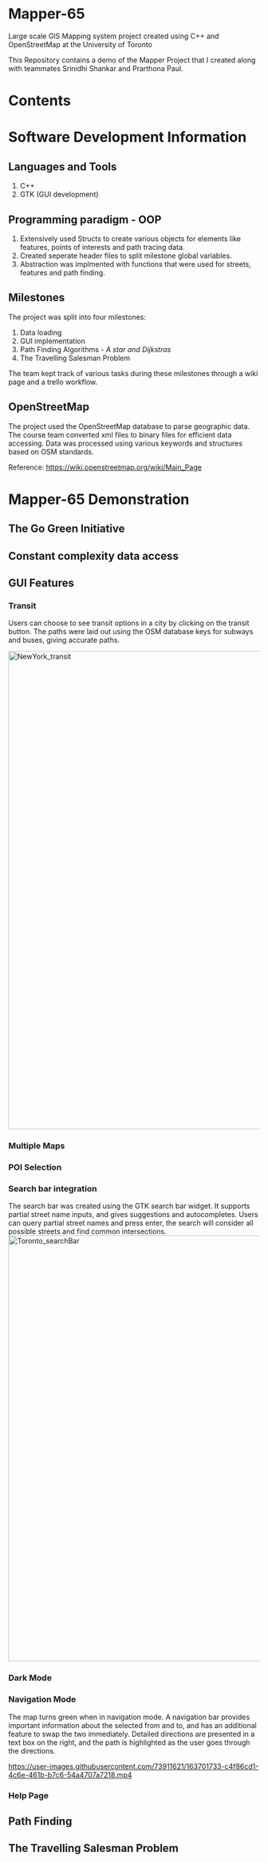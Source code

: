 # Mapper-65
Large scale GIS Mapping system project created using C++ and OpenStreetMap at the University of Toronto

This Repository contains a demo of the Mapper Project that I created along with teammates Srinidhi Shankar and Prarthona Paul. 

# Contents



# Software Development Information

## Languages and Tools 

1. C++ 
2. GTK (GUI development)

## Programming paradigm - OOP

1. Extensively used Structs to create various objects for elements like features, points of interests and path tracing data.
2. Created seperate header files to split milestone global variables.
3. Abstraction was implmented with functions that were used for streets, features and path finding.

## Milestones

The project was split into four milestones:
1. Data loading
2. GUI implementation
3. Path Finding Algorithms - *A star and Dijkstras*
4. The Travelling Salesman Problem

The team kept track of various tasks during these milestones through a wiki page and a trello workflow.

## OpenStreetMap

The project used the OpenStreetMap database to parse geographic data. The course team converted xml files to binary files for efficient data accessing. Data was processed using various keywords and structures based on OSM standards.

Reference: https://wiki.openstreetmap.org/wiki/Main_Page

# Mapper-65 Demonstration

## The Go Green Initiative

## Constant complexity data access

## GUI Features

### Transit

Users can choose to see transit options in a city by clicking on the transit button. The paths were laid out using the OSM database keys for subways and buses, giving accurate paths. 

<img width="958" alt="NewYork_transit" src="https://user-images.githubusercontent.com/73911621/163701642-eda9d4e2-3826-4962-9635-b180f002d78d.PNG">

### Multiple Maps
### POI Selection
### Search bar integration

The search bar was created using the GTK search bar widget. It supports partial street name inputs, and gives suggestions and autocompletes. Users can query partial street names and press enter, the search will consider all possible streets and find common intersections. 
<img width="853" alt="Toronto_searchBar" src="https://user-images.githubusercontent.com/73911621/163701688-359bb986-0a16-4f3b-81de-f3be795a13fc.PNG">

### Dark Mode
### Navigation Mode

The map turns green when in navigation mode. A navigation bar provides important information about the selected from and to, and has an additional feature to swap the two immediately. Detailed directions are presented in a text box on the right, and the path is highlighted as the user goes through the directions.

https://user-images.githubusercontent.com/73911621/163701733-c4f86cd1-4c6e-461b-b7c6-54a4707a7218.mp4

### Help Page

## Path Finding

## The Travelling Salesman Problem






